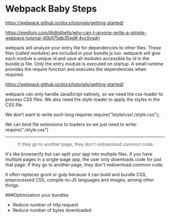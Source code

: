 # Webpack Baby Steps

https://webpack.github.io/docs/tutorials/getting-started/

https://medium.com/@dtothefp/why-can-t-anyone-write-a-simple-webpack-tutorial-d0b075db35ed#.4yc0vsdri

webpack will analyze your entry file for dependencies to other files. These files (called modules) are included in your bundle.js too. webpack will give each module a unique id and save all modules accessible by id in the bundle.js file. Only the entry module is executed on startup. A small runtime provides the require function and executes the dependencies when required.

https://webpack.github.io/docs/tutorials/getting-started/

webpack can only handle JavaScript natively, so we need the css-loader to process CSS files. We also need the style-loader to apply the styles in the CSS file.


We don’t want to write such long requires require("!style!css!./style.css");.

We can bind file extensions to loaders so we just need to write: require("./style.css")

---
>If they go to another page, they don't redownload common code.

It's like browserify but can split your app into multiple files. If you have multiple pages in a single-page app, the user only downloads code for just that page. If they go to another page, they don't redownload common code.

It often replaces grunt or gulp because it can build and bundle CSS, preprocessed CSS, compile-to-JS languages and images, among other things.

###Optimization your bundles
- Reduce number of http request
- Reduce number of bytes downloaded